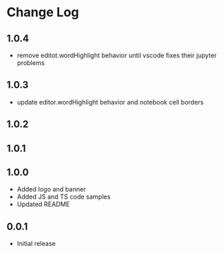 # Change Log
## 1.0.4
* remove editot.wordHighlight behavior until vscode fixes their jupyter problems
## 1.0.3
* update editor.wordHighlight behavior and notebook cell borders
## 1.0.2

## 1.0.1
## 1.0.0
* Added logo and banner
* Added JS and TS code samples
* Updated README
## 0.0.1
* Initial release
